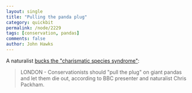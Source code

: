 ```yaml
---
layout: single 
title: "Pulling the panda plug" 
category: quickbit
permalink: /node/2229
tags: [conservation, pandas] 
comments: false 
author: John Hawks 
---
```



A naturalist <a href="http://www.msnbc.msn.com/id/32974370/ns/world_news-world_environment/">bucks the "charismatic species syndrome"</a>:

<blockquote>LONDON - Conservationists should "pull the plug" on giant pandas and let them die out, according to BBC presenter and naturalist Chris Packham.</blockquote>




